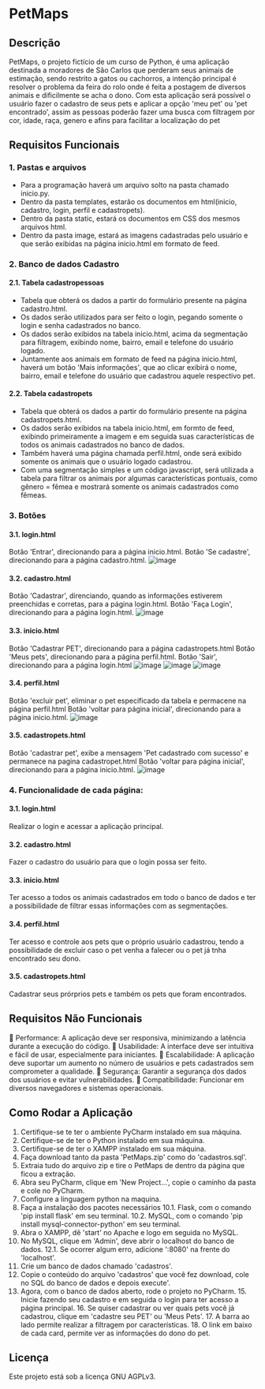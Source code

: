 # PetMaps

## Descrição

PetMaps, o projeto fictício de um curso de Python, é uma aplicação destinada a moradores de São Carlos que perderam seus animais de estimação, sendo restrito a gatos ou cachorros, a intenção principal é resolver o problema da feira do rolo onde é feita a postagem de diversos animais e dificilmente se acha o dono. Com esta aplicação será possível o usuário fazer o cadastro de seus pets e aplicar a opção 'meu pet' ou 'pet encontrado', assim as pessoas poderão fazer uma busca com filtragem por cor, idade, raça, genero e afins para facilitar a localização do pet

## Requisitos Funcionais

### 1. Pastas e arquivos
  - Para a programação haverá um arquivo solto na pasta chamado inicio.py.
  - Dentro da pasta templates, estarão os documentos em html(inicio, cadastro, login, perfil e cadastropets).
  - Dentro da pasta static, estará os documentos em CSS dos mesmos arquivos html.
  - Dentro da pasta image, estará as imagens cadastradas pelo usuário e que serão exibidas na página inicio.html em formato de feed.

### 2. Banco de dados Cadastro
  #### 2.1. Tabela cadastropessoas
   - Tabela que obterá os dados a partir do formulário presente na página cadastro.html.
   - Os dados serão utilizados para ser feito o login, pegando somente o login e senha cadastrados no banco.
   - Os dados serão exibidos na tabela inicio.html, acima da segmentação para filtragem, exibindo nome, bairro, email e telefone do usuário logado.
   - Juntamente aos animais em formato de feed na página inicio.html, haverá um botão 'Mais informações', que ao clicar exibirá o nome, bairro, email e telefone do usuário que cadastrou aquele respectivo pet.
  #### 2.2. Tabela cadastropets
   - Tabela que obterá os dados a partir do formulário presente na página cadastropets.html.
   - Os dados serão exibidos na tabela inicio.html, em formto de feed, exibindo primeiramente a imagem e em seguida suas características de todos os animais cadastrados no banco de dados.
   - Também haverá uma página chamada perfil.html, onde será exibido somente os animais que o usuário logado cadastrou.
   - Com uma segmentação simples e um código javascript, será utilizada a tabela para filtrar os animais por algumas características pontuais, como gênero = fêmea e mostrará somente os animais cadastrados como fêmeas.
     

### 3. Botões
  #### 3.1. login.html
   Botão 'Entrar', direcionando para a página inicio.html.
   Botão 'Se cadastre', direcionando para a página cadastro.html.
   ![image](https://github.com/juliaOdias/Projeto_Integrador/assets/130238194/5c415ee3-03fb-4dd0-9c6e-7166cecc6553)

  #### 3.2. cadastro.html
   Botão 'Cadastrar', direnciando, quando as informações estiverem preenchidas e corretas, para a página login.html.
   Botão 'Faça Login', direcionando para a página login.html.
   ![image](https://github.com/juliaOdias/Projeto_Integrador/assets/130238194/4bd4695c-5d6f-4cb6-b026-995434476c53)

  #### 3.3. inicio.html
   Botão 'Cadastrar PET', direcionando para a página cadastropets.html
   Botão 'Meus pets', direcionando para a página perfil.html.
   Botão 'Sair', direcionando para a página login.html
   ![image](https://github.com/juliaOdias/Projeto_Integrador/assets/130238194/606d8b69-5cdc-4603-b8ca-10e3d1c7099d)
   ![image](https://github.com/juliaOdias/Projeto_Integrador/assets/130238194/621f9b6d-8492-4bd0-9b64-2d3adaeebc5f)
   ![image](https://github.com/juliaOdias/Projeto_Integrador/assets/130238194/a50d4da4-5778-47e4-aef9-bb442a99aa1a)





  #### 3.4. perfil.html
   Botão 'excluir pet', eliminar o pet especificado da tabela e permacene na página perfil.html
   Botão 'voltar para página inicial', direcionando para a página inicio.html.
   ![image](https://github.com/juliaOdias/Projeto_Integrador/assets/130238194/997c1ced-08cd-48f8-880b-46b46aa6610d)



  #### 3.5. cadastropets.html
   Botão 'cadastrar pet', exibe a mensagem 'Pet cadastrado com sucesso' e permanece na pagina cadastropet.html
   Botão 'voltar para página inicial', direcionando para a página inicio.html.
   ![image](https://github.com/juliaOdias/Projeto_Integrador/assets/130238194/67173a2e-efcd-4d74-acf4-86e9dca9c36c)

  

### 4. Funcionalidade de cada página:
   #### 3.1. login.html
   Realizar o login e acessar a aplicação principal.
  #### 3.2. cadastro.html
   Fazer o cadastro do usuário para que o login possa ser feito.
  #### 3.3. inicio.html
   Ter acesso a todos os animais cadastrados em todo o banco de dados e ter a possibilidade de filtrar essas informações com as segmentações.
  #### 3.4. perfil.html
   Ter acesso e controle aos pets que o próprio usuário cadastrou, tendo a possibilidade de excluir caso o pet venha a falecer ou o pet já tnha encontrado seu dono.
  #### 3.5. cadastropets.html
   Cadastrar seus prórprios pets e também os pets que foram encontrados.

## Requisitos Não Funcionais
 Performance: A aplicação deve ser responsiva, minimizando a latência durante a execução do código.
 Usabilidade: A interface deve ser intuitiva e fácil de usar, especialmente para iniciantes.
 Escalabilidade: A aplicação deve suportar um aumento no número de usuários e pets cadastrados sem comprometer a qualidade.
 Segurança: Garantir a segurança dos dados dos usuários e evitar vulnerabilidades.
 Compatibilidade: Funcionar em diversos navegadores e sistemas operacionais.


## Como Rodar a Aplicação
1. Certifique-se te ter o ambiente PyCharm instalado em sua máquina.
2. Certifique-se de ter o Python instalado em sua máquina.
3. Certifique-se de ter o XAMPP instalado em sua máquina.
4. Faça download tanto da pasta 'PetMaps.zip' como do 'cadastros.sql'.
5. Extraia tudo do arquivo zip e tire o PetMaps de dentro da página que ficou a extração.
6. Abra seu PyCharm, clique em 'New Project...', copie o caminho da pasta e cole no PyCharm.
7. Configure a linguagem python na maquina.
10. Faça a instalação dos pacotes necessários
    10.1. Flask, com o comando 'pip install flask' em seu terminal.
    10.2. MySQL, com o comando 'pip install mysql-connector-python' em seu terminal.
11. Abra o XAMPP, dê 'start' no Apache e logo em seguida no MySQL.
12. No MySQL, clique em 'Admin', deve abrir o localhost do banco de dados.
    12.1. Se ocorrer algum erro, adicione ':8080' na frente do 'localhost'.
13. Crie um banco de dados chamado 'cadastros'.
14. Copie o conteúdo do arquivo 'cadastros' que você fez download, cole no SQL do banco de dados e depois execute'.
15. Agora, com o banco de dados aberto, rode o projeto no PyCharm.
    15. Inicie fazendo seu cadastro e em seguida o login para ter acesso a página principal.
    16. Se quiser cadastrar ou ver quais pets você já cadastrou, clique em 'cadastre seu PET' ou 'Meus Pets'.
    17. A barra ao lado permite realizar a filtragem por características.
    18. O link em baixo de cada card, permite ver as informações do dono do pet.


## Licença

Este projeto está sob a licença GNU AGPLv3.
